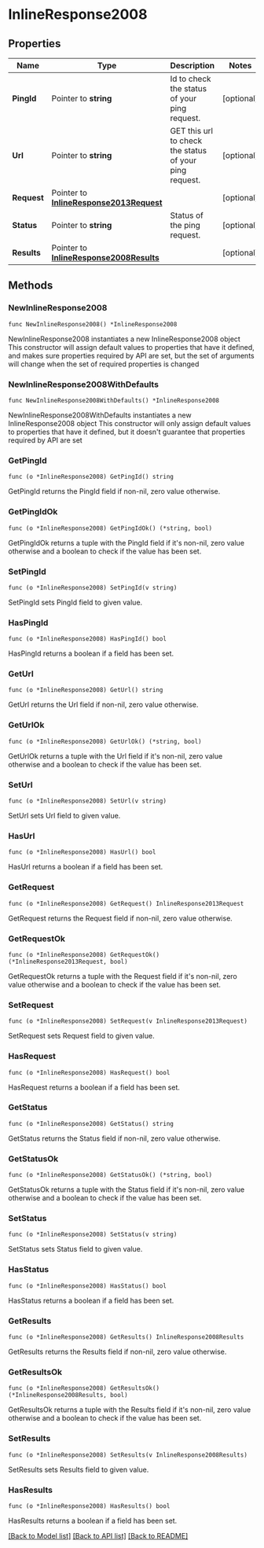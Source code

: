# InlineResponse2008

## Properties

Name | Type | Description | Notes
------------ | ------------- | ------------- | -------------
**PingId** | Pointer to **string** | Id to check the status of your ping request. | [optional] 
**Url** | Pointer to **string** | GET this url to check the status of your ping request. | [optional] 
**Request** | Pointer to [**InlineResponse2013Request**](InlineResponse2013Request.md) |  | [optional] 
**Status** | Pointer to **string** | Status of the ping request. | [optional] 
**Results** | Pointer to [**InlineResponse2008Results**](InlineResponse2008Results.md) |  | [optional] 

## Methods

### NewInlineResponse2008

`func NewInlineResponse2008() *InlineResponse2008`

NewInlineResponse2008 instantiates a new InlineResponse2008 object
This constructor will assign default values to properties that have it defined,
and makes sure properties required by API are set, but the set of arguments
will change when the set of required properties is changed

### NewInlineResponse2008WithDefaults

`func NewInlineResponse2008WithDefaults() *InlineResponse2008`

NewInlineResponse2008WithDefaults instantiates a new InlineResponse2008 object
This constructor will only assign default values to properties that have it defined,
but it doesn't guarantee that properties required by API are set

### GetPingId

`func (o *InlineResponse2008) GetPingId() string`

GetPingId returns the PingId field if non-nil, zero value otherwise.

### GetPingIdOk

`func (o *InlineResponse2008) GetPingIdOk() (*string, bool)`

GetPingIdOk returns a tuple with the PingId field if it's non-nil, zero value otherwise
and a boolean to check if the value has been set.

### SetPingId

`func (o *InlineResponse2008) SetPingId(v string)`

SetPingId sets PingId field to given value.

### HasPingId

`func (o *InlineResponse2008) HasPingId() bool`

HasPingId returns a boolean if a field has been set.

### GetUrl

`func (o *InlineResponse2008) GetUrl() string`

GetUrl returns the Url field if non-nil, zero value otherwise.

### GetUrlOk

`func (o *InlineResponse2008) GetUrlOk() (*string, bool)`

GetUrlOk returns a tuple with the Url field if it's non-nil, zero value otherwise
and a boolean to check if the value has been set.

### SetUrl

`func (o *InlineResponse2008) SetUrl(v string)`

SetUrl sets Url field to given value.

### HasUrl

`func (o *InlineResponse2008) HasUrl() bool`

HasUrl returns a boolean if a field has been set.

### GetRequest

`func (o *InlineResponse2008) GetRequest() InlineResponse2013Request`

GetRequest returns the Request field if non-nil, zero value otherwise.

### GetRequestOk

`func (o *InlineResponse2008) GetRequestOk() (*InlineResponse2013Request, bool)`

GetRequestOk returns a tuple with the Request field if it's non-nil, zero value otherwise
and a boolean to check if the value has been set.

### SetRequest

`func (o *InlineResponse2008) SetRequest(v InlineResponse2013Request)`

SetRequest sets Request field to given value.

### HasRequest

`func (o *InlineResponse2008) HasRequest() bool`

HasRequest returns a boolean if a field has been set.

### GetStatus

`func (o *InlineResponse2008) GetStatus() string`

GetStatus returns the Status field if non-nil, zero value otherwise.

### GetStatusOk

`func (o *InlineResponse2008) GetStatusOk() (*string, bool)`

GetStatusOk returns a tuple with the Status field if it's non-nil, zero value otherwise
and a boolean to check if the value has been set.

### SetStatus

`func (o *InlineResponse2008) SetStatus(v string)`

SetStatus sets Status field to given value.

### HasStatus

`func (o *InlineResponse2008) HasStatus() bool`

HasStatus returns a boolean if a field has been set.

### GetResults

`func (o *InlineResponse2008) GetResults() InlineResponse2008Results`

GetResults returns the Results field if non-nil, zero value otherwise.

### GetResultsOk

`func (o *InlineResponse2008) GetResultsOk() (*InlineResponse2008Results, bool)`

GetResultsOk returns a tuple with the Results field if it's non-nil, zero value otherwise
and a boolean to check if the value has been set.

### SetResults

`func (o *InlineResponse2008) SetResults(v InlineResponse2008Results)`

SetResults sets Results field to given value.

### HasResults

`func (o *InlineResponse2008) HasResults() bool`

HasResults returns a boolean if a field has been set.


[[Back to Model list]](../README.md#documentation-for-models) [[Back to API list]](../README.md#documentation-for-api-endpoints) [[Back to README]](../README.md)


